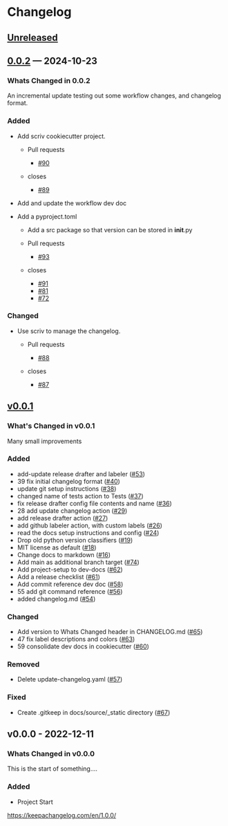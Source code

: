 # Changelog
<!-- markdownlint-disable MD024 -->
<!-- changelog-start -->

## [Unreleased](https://github.com/DonalChilde/cookiecutter-python-base/compare/0.0.2...dev)
<!-- Dont forget to:
    - Update the Unreleased compare version to latest release tag
    - Update compare/_previous_version_tag_
    - Delete <a></a> tag
    - Update issues and pull requests as needed.-->
<!-- Copy paste release notes below here -->
<!-- scriv-insert-here -->

## [0.0.2](https://github.com/DonalChilde/cookiecutter-python-base/compare/v0.0.1...0.0.2) —  2024-10-23

### Whats Changed in 0.0.2

An incremental update testing out some workflow changes, and changelog format.

### Added

- Add scriv cookiecutter project.

  - Pull requests
    - [#90](https://github.com/DonalChilde/cookiecutter-python-base/pull/90)

  - closes
    - [#89](https://github.com/DonalChilde/cookiecutter-python-base/issues/89)

- Add and update the workflow dev doc
- Add a pyproject.toml
  - Add a src package so that version can be stored in __init__.py

  - Pull requests
    - [#93](https://github.com/DonalChilde/cookiecutter-python-base/pull/93)

  - closes
    - [#91](https://github.com/DonalChilde/cookiecutter-python-base/issues/91)
    - [#81](https://github.com/DonalChilde/cookiecutter-python-base/issues/81)
    - [#72](https://github.com/DonalChilde/cookiecutter-python-base/issues/72)

### Changed

- Use scriv to manage the changelog.

  - Pull requests
    - [#88](https://github.com/DonalChilde/cookiecutter-python-base/pull/88)

  - closes
    - [#87](https://github.com/DonalChilde/cookiecutter-python-base/issues/87)

## [v0.0.1](https://github.com/DonalChilde/cookiecutter-python-base/compare/v0.0.0...v0.0.1)

### What's Changed in v0.0.1

Many small improvements

### Added

- add-update release drafter and labeler ([#53](https://github.com/DonalChilde/cookiecutter-python-base/pull/53))
- 39 fix initial changelog format ([#40](https://github.com/DonalChilde/cookiecutter-python-base/pull/40))
- update git setup instructions ([#38](https://github.com/DonalChilde/cookiecutter-python-base/pull/38))
- changed name of tests action to Tests ([#37](https://github.com/DonalChilde/cookiecutter-python-base/pull/37))
- fix release drafter config file contents and name ([#36](https://github.com/DonalChilde/cookiecutter-python-base/pull/36))
- 28 add update changelog action ([#29](https://github.com/DonalChilde/cookiecutter-python-base/pull/29))
- add release drafter action ([#27](https://github.com/DonalChilde/cookiecutter-python-base/pull/27))
- add github labeler action, with custom labels ([#26](https://github.com/DonalChilde/cookiecutter-python-base/pull/26))
- read the docs setup instructions and config ([#24](https://github.com/DonalChilde/cookiecutter-python-base/pull/24))
- Drop old python version classifiers ([#19](https://github.com/DonalChilde/cookiecutter-python-base/pull/19))
- MIT license as default ([#18](https://github.com/DonalChilde/cookiecutter-python-base/pull/18))
- Change docs to markdown ([#16](https://github.com/DonalChilde/cookiecutter-python-base/pull/16))
- Add main as additional branch target ([#74](https://github.com/DonalChilde/cookiecutter-python-base/pull/74))
- Add project-setup to dev-docs ([#62](https://github.com/DonalChilde/cookiecutter-python-base/pull/62))
- Add a release checklist ([#61](https://github.com/DonalChilde/cookiecutter-python-base/pull/61))
- Add commit reference dev doc ([#58](https://github.com/DonalChilde/cookiecutter-python-base/pull/58))
- 55 add git command reference ([#56](https://github.com/DonalChilde/cookiecutter-python-base/pull/56))
- added changelog.md ([#54](https://github.com/DonalChilde/cookiecutter-python-base/pull/54))

### Changed

- Add version to Whats Changed header in CHANGELOG.md ([#65](https://github.com/DonalChilde/cookiecutter-python-base/pull/65))
- 47 fix label descriptions and colors ([#63](https://github.com/DonalChilde/cookiecutter-python-base/pull/63))
- 59 consolidate dev docs in cookiecutter ([#60](https://github.com/DonalChilde/cookiecutter-python-base/pull/60))

### Removed

- Delete update-changelog.yaml ([#57](https://github.com/DonalChilde/cookiecutter-python-base/pull/57))

### Fixed

- Create .gitkeep in docs/source/_static directory ([#67](https://github.com/DonalChilde/cookiecutter-python-base/pull/67))

## v0.0.0 - 2022-12-11

### Whats Changed in v0.0.0

This is the start of something....

### Added

- Project Start

<https://keepachangelog.com/en/1.0.0/>

<!-- changelog-end -->
